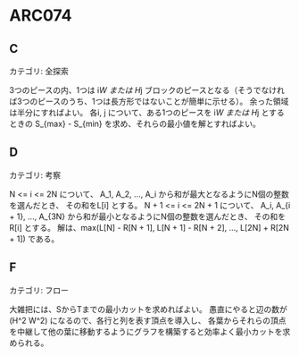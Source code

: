 # ARC074

## C
カテゴリ: 全探索


3つのピースの内、1つは i*W または H*j ブロックのピースとなる（そうでなければ3つのピースのうち、1つは長方形ではないことが簡単に示せる）。
余った領域は半分にすればよい。
各i, j について、ある1つのピースを i*W または H*j とするときの S_{max} - S_{min} を求め、それらの最小値を解とすればよい。

## D
カテゴリ: 考察

N <= i <= 2N について、 A_1, A_2, ..., A_i から和が最大となるようにN個の整数を選んだとき、
その和をL[i] とする。
N + 1 <= i <= 2N + 1 について、 A_i, A_{i + 1}, ..., A_{3N} から和が最小となるようにN個の整数を選んだとき、
その和をR[i] とする。
解は、max(L[N] - R[N + 1], L[N + 1] - R[N + 2], ..., L[2N] + R[2N + 1]) である。

## F
カテゴリ: フロー

大雑把には、SからTまでの最小カットを求めればよい。
愚直にやると辺の数が(H^2 W^2) になるので、各行と列を表す頂点を導入し、
各葉からそれらの頂点を中継して他の葉に移動するようにグラフを構築すると効率よく最小カットを求められる。
